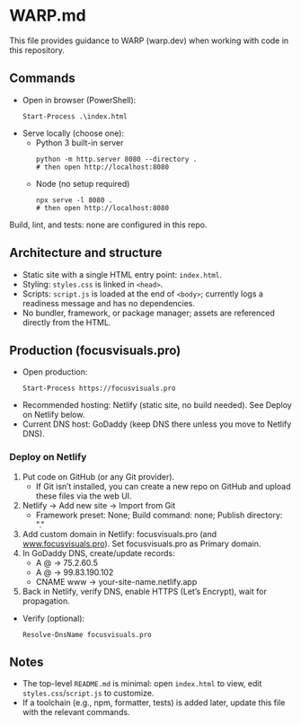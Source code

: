 # WARP.md

This file provides guidance to WARP (warp.dev) when working with code in this repository.

## Commands

- Open in browser (PowerShell):
  ```pwsh path=null start=null
  Start-Process .\index.html
  ```
- Serve locally (choose one):
  - Python 3 built-in server
    ```pwsh path=null start=null
    python -m http.server 8080 --directory .
    # then open http://localhost:8080
    ```
  - Node (no setup required)
    ```pwsh path=null start=null
    npx serve -l 8080 .
    # then open http://localhost:8080
    ```

Build, lint, and tests: none are configured in this repo.

## Architecture and structure

- Static site with a single HTML entry point: `index.html`.
- Styling: `styles.css` is linked in `<head>`.
- Scripts: `script.js` is loaded at the end of `<body>`; currently logs a readiness message and has no dependencies.
- No bundler, framework, or package manager; assets are referenced directly from the HTML.

## Production (focusvisuals.pro)

- Open production:
  ```pwsh path=null start=null
  Start-Process https://focusvisuals.pro
  ```
- Recommended hosting: Netlify (static site, no build needed). See Deploy on Netlify below.
- Current DNS host: GoDaddy (keep DNS there unless you move to Netlify DNS).

### Deploy on Netlify

1) Put code on GitHub (or any Git provider).
   - If Git isn’t installed, you can create a new repo on GitHub and upload these files via the web UI.
2) Netlify → Add new site → Import from Git
   - Framework preset: None; Build command: none; Publish directory: "."
3) Add custom domain in Netlify: focusvisuals.pro (and www.focusvisuals.pro). Set focusvisuals.pro as Primary domain.
4) In GoDaddy DNS, create/update records:
   - A @ → 75.2.60.5
   - A @ → 99.83.190.102
   - CNAME www → your-site-name.netlify.app
5) Back in Netlify, verify DNS, enable HTTPS (Let’s Encrypt), wait for propagation.

- Verify (optional):
  ```pwsh path=null start=null
  Resolve-DnsName focusvisuals.pro
  ```

## Notes

- The top-level `README.md` is minimal: open `index.html` to view, edit `styles.css`/`script.js` to customize.
- If a toolchain (e.g., npm, formatter, tests) is added later, update this file with the relevant commands.
